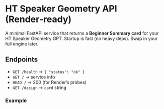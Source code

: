 # HT Speaker Geometry API (Render‑ready)

A minimal FastAPI service that returns a **Beginner Summary card** for your HT Speaker Geometry GPT. Startup is fast (no heavy deps). Swap in your full engine later.

## Endpoints
- `GET /health` → `{ "status": "ok" }`
- `GET /` → service info
- `HEAD /` → 200 (for Render’s probes)
- `GET /design` → `card` string

### Example
